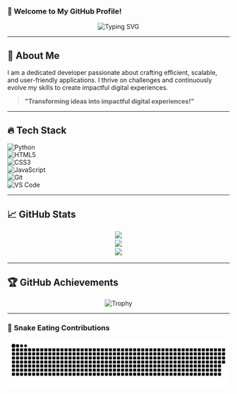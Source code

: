 ### **🌟 Welcome to My GitHub Profile!**  
<div align="center">

![Typing SVG](https://readme-typing-svg.herokuapp.com?font=Fira+Code&pause=1000&color=F7F7F7&width=500&lines=Python+%7C+HTML+%7C+Backend+%7C+Automation;Innovator+%7C+Tech+Enthusiast+%7C+Open-Source+Contributor;Building+Scalable+%26+User-Centric+Solutions)

</div>

---

## 🚀 **About Me**  
I am a dedicated developer passionate about crafting efficient, scalable, and user-friendly applications. I thrive on challenges and continuously evolve my skills to create impactful digital experiences.

> **"Transforming ideas into impactful digital experiences!"**

---

## 🔥 **Tech Stack**  
<div align="left">

![Python](https://img.shields.io/badge/Python-3776AB?style=for-the-badge&logo=python&logoColor=ffdd54)  
![HTML5](https://img.shields.io/badge/HTML5-E34F26?style=for-the-badge&logo=html5&logoColor=white)  
![CSS3](https://img.shields.io/badge/CSS3-1572B6?style=for-the-badge&logo=css3&logoColor=white)  
![JavaScript](https://img.shields.io/badge/JavaScript-F7DF1E?style=for-the-badge&logo=javascript&logoColor=black)  
![Git](https://img.shields.io/badge/Git-F05032?style=for-the-badge&logo=git&logoColor=white)  
![VS Code](https://img.shields.io/badge/VS%20Code-007ACC?style=for-the-badge&logo=visualstudiocode&logoColor=white)

</div>

---

## 📈 **GitHub Stats**  
<div align="center">

![](https://github-readme-stats.vercel.app/api?username=&theme=radical&hide_border=false&include_all_commits=true&count_private=true)  
![](https://github-readme-streak-stats.herokuapp.com/?user=&theme=radical&hide_border=false)  
![](https://github-readme-stats.vercel.app/api/top-langs/?username=&theme=radical&hide_border=false&layout=compact)

</div>

---

## 🏆 **GitHub Achievements**  
<div align="center">

![Trophy](https://github-profile-trophy.vercel.app/?username=&theme=radical&no-bg=true&no-frame=true&margin-w=15&column=7)

</div>

---

### 🐍 **Snake Eating Contributions**  
![Snake animation](https://github.com/alphatasker/alphatasker/blob/output/github-snake-dark.svg)
